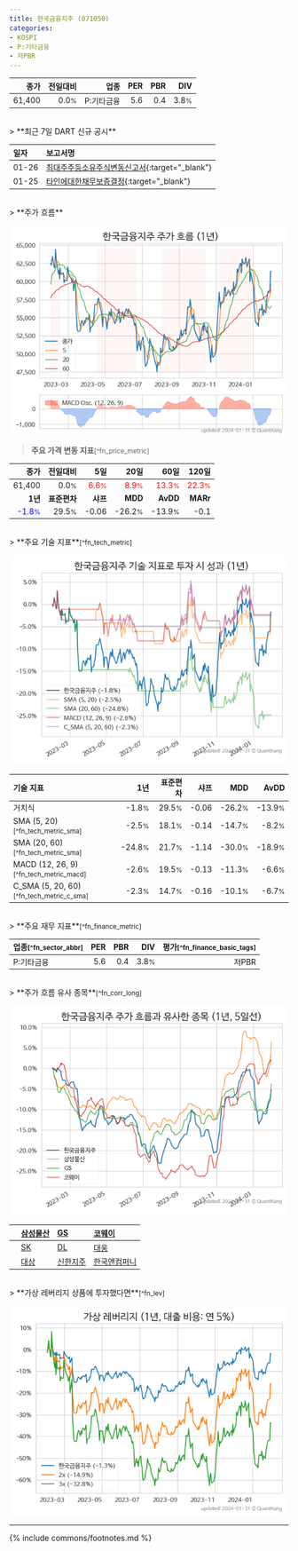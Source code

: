 ```yaml
---
title: 한국금융지주 (071050)
categories:
- KOSPI
- P:기타금융
- 저PBR
---
```

| **종가** | **전일대비** | **업종** | **PER** | **PBR** | **DIV** |
| -------: | -----------: | -------: | ------: | ------: | ------: |
| 61,400 | 0.0<small>%</small> | P:기타금융 | 5.6 | 0.4 | 3.8<small>%</small> |

<!-- more -->

<br>
> **최근 7일 DART 신규 공시**<a id="dart"></a>


| **일자** | **보고서명** |
| :--------- | :----------- |
| 01-26 | [최대주주등소유주식변동신고서](https://dart.fss.or.kr/dsaf001/main.do?rcpNo=20240126800893){:target="_blank"} |
| 01-25 | [타인에대한채무보증결정](https://dart.fss.or.kr/dsaf001/main.do?rcpNo=20240125800532){:target="_blank"} |

<br>
> **주가 흐름**<a id="price"></a>

![071050](/stock/images/071050.png)

> **주요 가격 변동 지표**<small>[^fn_price_metric]</small>

| **종가** | **전일대비** | **5일** | **20일** | **60일** | **120일** |
| -------: | -----------: | ------: | -------: | -------: | --------: |
| 61,400 | 0.0<small>%</small> | <span style="color: red">6.6<small>%</small></span> | <span style="color: red">8.9<small>%</small></span> | <span style="color: red">13.3<small>%</small></span> | <span style="color: red">22.3<small>%</small></span> |
| **1년** | **표준편차** | **샤프** | **MDD** | **AvDD** | **MARr** |
| <span style="color: blue">-1.8<small>%</small></span> | 29.5<small>%</small> | -0.06 | -26.2<small>%</small> | -13.9<small>%</small> | -0.1 |

<br>
> **주요 기술 지표**<small>[^fn_tech_metric]</small>


![071050](/stock/images/071050_tech.png)

| **기술 지표** | **1년** | **표준편차** | **샤프** | **MDD** | **AvDD** |
| :------------ | ------: | -----------: | -------: | ------: | -------: |
| 거치식 | -1.8<small>%</small> | 29.5<small>%</small> | -0.06 | -26.2<small>%</small> | -13.9<small>%</small> |
| SMA (5, 20)<small>[^fn_tech_metric_sma]</small> | -2.5<small>%</small> | 18.1<small>%</small> | -0.14 | -14.7<small>%</small> | -8.2<small>%</small> |
| SMA (20, 60)<small>[^fn_tech_metric_sma]</small> | -24.8<small>%</small> | 21.7<small>%</small> | -1.14 | -30.0<small>%</small> | -18.9<small>%</small> |
| MACD (12, 26, 9)<small>[^fn_tech_metric_macd]</small> | -2.6<small>%</small> | 19.5<small>%</small> | -0.13 | -11.3<small>%</small> | -6.6<small>%</small> |
| C_SMA (5, 20, 60)<small>[^fn_tech_metric_c_sma]</small> | -2.3<small>%</small> | 14.7<small>%</small> | -0.16 | -10.1<small>%</small> | -6.7<small>%</small> |

<br>
> **주요 재무 지표**<small>[^fn_finance_metric]</small>

| **업종**<small>[^fn_sector_abbr]</small> | **PER** | **PBR** | **DIV** | **평가**<small>[^fn_finance_basic_tags]</small> |
| :--------------------------------------- | ------: | ------: | ------: | ----------------------------------------------: |
| P:기타금융 | 5.6 | 0.4 | 3.8<small>%</small> | 저PBR |

<br>
> **주가 흐름 유사 종목**<a id="corr"></a><small>[^fn_corr_long]</small>

![071050](/stock/images/071050_corr.png)

|    | [삼성물산](/028260/) | [GS](/078930/) | [코웨이](/021240/) |
| :- | :------------------------------------- | :------------------------------------- | :--------------------------------------|
|    | [SK](/034730/) | [DL](/000210/) | [대웅](/003090/) |
|    | [대상](/001680/) | [신한지주](/055550/) | [한국앤컴퍼니](/000240/) |

<br>
> **가상 레버리지 상품에 투자했다면**<a id="2x"></a><small>[^fn_lev]</small>

![071050](/stock/images/071050_2x.png)

---
{% include commons/footnotes.md %}